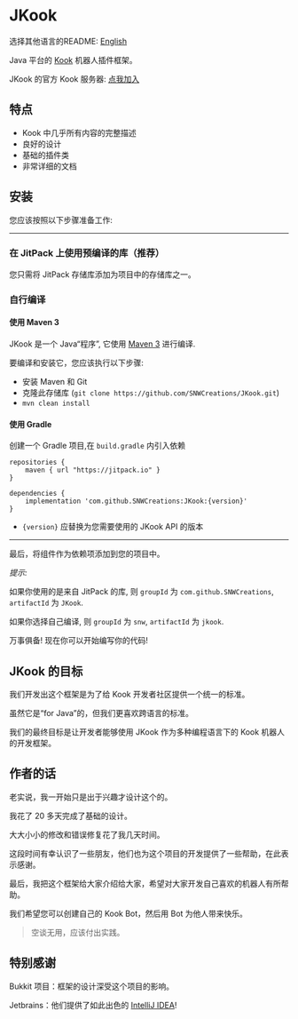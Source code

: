 # JKook

选择其他语言的README: [English](README.md)

Java 平台的 [Kook](https://kookapp.cn) 机器人插件框架。

JKook 的官方 Kook 服务器: [点我加入](https://kook.top/aecCr6)

## 特点

* Kook 中几乎所有内容的完整描述
* 良好的设计
* 基础的插件类
* 非常详细的文档

## 安装

您应该按照以下步骤准备工作:

---

### 在 JitPack 上使用预编译的库（推荐）

您只需将 JitPack 存储库添加为项目中的存储库之一。

### 自行编译

#### 使用 Maven 3

JKook 是一个 Java“程序”, 它使用 [Maven 3](https://maven.apache.org) 进行编译.

要编译和安装它，您应该执行以下步骤:
* 安装 Maven 和 Git
* 克隆此存储库 (`git clone https://github.com/SNWCreations/JKook.git`)
* `mvn clean install`

#### 使用 Gradle

创建一个 Gradle 项目,在 `build.gradle` 内引入依赖

```
repositories {
    maven { url "https://jitpack.io" }
}

dependencies {
    implementation 'com.github.SNWCreations:JKook:{version}'
}
```

* `{version}` 应替换为您需要使用的 JKook API 的版本

---

最后，将组件作为依赖项添加到您的项目中。

_提示:_

如果你使用的是来自 JitPack 的库, 则 `groupId` 为 `com.github.SNWCreations`, `artifactId` 为 `JKook`.

如果你选择自己编译, 则 `groupId` 为 `snw`, `artifactId` 为 `jkook`.

万事俱备! 现在你可以开始编写你的代码!

## JKook 的目标

我们开发出这个框架是为了给 Kook 开发者社区提供一个统一的标准。

虽然它是“for Java”的，但我们更喜欢跨语言的标准。

我们的最终目标是让开发者能够使用 JKook 作为多种编程语言下的 Kook 机器人的开发框架。

## 作者的话

老实说，我一开始只是出于兴趣才设计这个的。

我花了 20 多天完成了基础的设计。

大大小小的修改和错误修复花了我几天时间。

这段时间有幸认识了一些朋友，他们也为这个项目的开发提供了一些帮助，在此表示感谢。

最后，我把这个框架给大家介绍给大家，希望对大家开发自己喜欢的机器人有所帮助。

我们希望您可以创建自己的 Kook Bot，然后用 Bot 为他人带来快乐。

> 空谈无用，应该付出实践。

## 特别感谢

Bukkit 项目：框架的设计深受这个项目的影响。

Jetbrains：他们提供了如此出色的 [IntelliJ IDEA](https://www.jetbrains.com/idea)!
